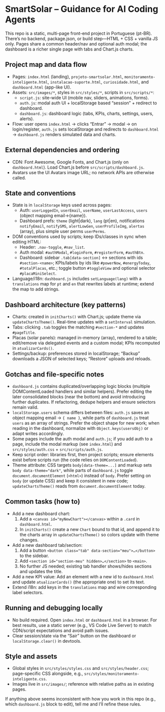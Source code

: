 # SmartSolar – Guidance for AI Coding Agents

This repo is a static, multi-page front-end project in Portuguese (pt-BR). There’s no backend, package.json, or build step—HTML + CSS + vanilla JS only. Pages share a common header/nav and optional auth modal; the dashboard is a richer single page with tabs and Chart.js charts.

## Project map and data flow
- Pages: `index.html` (landing), `projeto-smartsolar.html`, `monitoramento-inteligente.html`, `instalacao-suporte.html`, `curiosidade.html`, and `dashboard.html` (app-like UI).
- Assets: `src/images/*`, styles in `src/styles/*`, scripts in `src/scripts/*`:
  - `script.js`: site-wide UI (mobile nav, sliders, animations, forms).
  - `auth.js`: modal auth UI + localStorage based “session” + redirect to dashboard.
  - `dashboard.js`: dashboard logic (tabs, KPIs, charts, settings, users, alerts).
- Flow: user opens `index.html` → clicks “Entrar” → modal → on login/register, `auth.js` sets localStorage and redirects to `dashboard.html` → `dashboard.js` renders simulated data and charts.

## External dependencies and ordering
- CDN: Font Awesome, Google Fonts, and Chart.js (only on `dashboard.html`). Load Chart.js before `src/scripts/dashboard.js`.
- Avatars use the UI Avatars image URL; no network APIs are otherwise called.

## State and conventions
- State is in `localStorage` keys used across pages:
  - Auth: `userLoggedIn`, `userEmail`, `userName`, `userLastAccess`, `users` (object mapping email→{name}).
  - Dashboard prefs: `theme` (light|dark), `lang` (pt|en), notifications `notifyEmail`, `notifySMS`, `alertLowGen`, `userProfileImg`, `alertas` (array), plus simple user perms `userPerms`.
- DOM conventions used by scripts; keep IDs/classes in sync when editing HTML:
  - Header: `.nav-toggle`, `#nav_list`.
  - Auth modal: `#authModal`, `#loginForm`, `#registerForm`, `#authBtn`.
  - Dashboard: sidebar `.tab[data-section]` ↔ sections with ids `#section-<name>`; KPIs/labels by ids like `#powerNow`, `#energyToday`, `#totalPlacas`, etc.; toggle button `#toggleView` and optional selector `#placaMiniSelect`.
- Language/i18n: `dashboard.js` includes `setLanguage(lang)` with a `translations` map for `pt` and `en` that rewrites labels at runtime; extend the map to add strings.

## Dashboard architecture (key patterns)
- Charts: created in `initCharts()` with Chart.js; update theme via `updateChartsTheme()`. Real-time updates with a `setInterval` simulation.
- Tabs: clicking `.tab` toggles the matching `#section-*` and updates `#pageTitle`.
- Placas (solar panels): managed in-memory (array), rendered to a table; edit/remove via delegated events and a custom modal; KPIs recomputed in `atualizarCards()`.
- Settings/backup: preferences stored in localStorage; “Backup” downloads a JSON of selected keys; “Restore” uploads and reloads.

## Gotchas and file-specific notes
- `dashboard.js` contains duplicated/overlapping logic blocks (multiple DOMContentLoaded handlers and similar helpers). Prefer editing the later consolidated blocks (near the bottom) and avoid introducing further duplicates. If refactoring, dedupe helpers and ensure selectors remain valid.
- `localStorage.users` schema differs between files: `auth.js` saves an object mapping email → `{ name }`, while parts of `dashboard.js` treat `users` as an array of strings. Prefer the object shape for new work; when reading in the dashboard, normalize with `Object.keys(usersObj)` or adapt writes accordingly.
- Some pages include the auth modal and `auth.js`; if you add auth to a page, include the modal markup (see `index.html`) and `src/styles/auth.css` + `src/scripts/auth.js`.
- Keep script order: libraries first, then project scripts; ensure elements exist before scripts run (the code relies on `DOMContentLoaded`).
- Theme attribute: CSS targets `body[data-theme=...]` and markup sets `body data-theme="dark"`, while parts of `dashboard.js` toggle `document.documentElement` (`<html>`) instead of `body`. Prefer setting on `body` (or update CSS) and keep it consistent in new code; `updateChartsTheme()` reads from `document.documentElement` today.

## Common tasks (how to)
- Add a new dashboard chart:
  1) Add a `<canvas id="myNewChart"></canvas>` within a `.card` in `dashboard.html`.
  2) In `initCharts()` create a new `Chart` bound to that id, and append it to the charts array in `updateChartsTheme()` so colors update with theme changes.
- Add a new dashboard tab/section:
  1) Add a button `<button class="tab" data-section="meu">…</button>` to the sidebar.
  2) Add `<section id="section-meu" hidden>…</section>` to `<main>`.
  3) No further JS needed; existing tab handler shows/hides sections and updates the title.
- Add a new KPI value: Add an element with a new id to `dashboard.html` and update `atualizarCards()` (the appropriate one) to set its text.
- Extend i18n: add keys in the `translations` map and wire corresponding label selectors.

## Running and debugging locally
- No build required. Open `index.html` or `dashboard.html` in a browser. For best results, use a static server (e.g., VS Code Live Server) to match CDN/script expectations and avoid path issues.
- Clear session/state via the “Sair” button on the dashboard or `localStorage.clear()` in devtools.

## Style and assets
- Global styles in `src/styles/styles.css` and `src/styles/header.css`; page-specific CSS alongside, e.g., `src/styles/monitoramento-inteligente.css`.
- Images live in `src/images/`; reference with relative paths as in existing pages.

If anything above seems inconsistent with how you work in this repo (e.g., which `dashboard.js` block to edit), tell me and I’ll refine these rules.